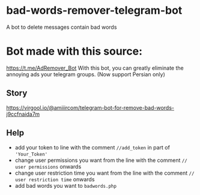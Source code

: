 # bad-words-remover-telegram-bot
 A bot to delete messages contain bad words
 
# Bot made with this source:
 https://t.me/AdRemover_Bot
 With this bot, you can greatly eliminate the annoying ads your telegram groups. (Now support Persian only)
## Story
 https://virgool.io/@amiiircom/telegram-bot-for-remove-bad-words-j9ccfnaida7m
## Help
 - add your token to line with the comment `//add_token` in part of `'Your_Token'`
 - change user permissions you want from the line with the comment `// user permissions` onwards
 - change user restriction time you want from the line with the comment `// user restriction time` onwards
 - add bad words you want to `badwords.php`
 
 
